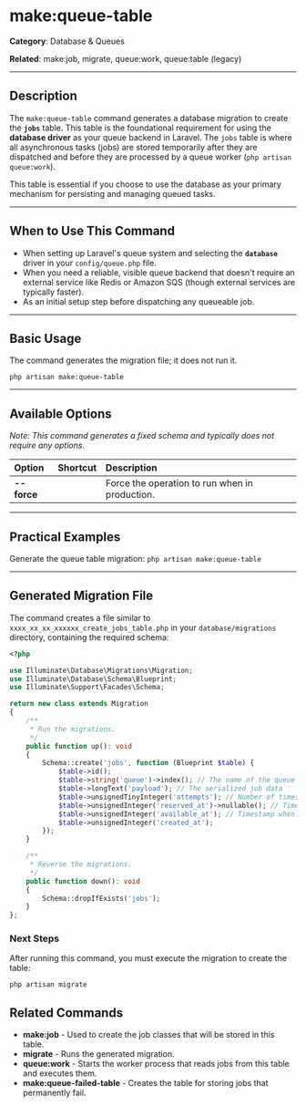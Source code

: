 # make:queue-table

**Category**: Database & Queues

**Related**: make:job, migrate, queue:work, queue:table (legacy)

---

## Description

The `make:queue-table` command generates a database migration to create the **`jobs`** table. This table is the foundational requirement for using the **database driver** as your queue backend in Laravel. The `jobs` table is where all asynchronous tasks (jobs) are stored temporarily after they are dispatched and before they are processed by a queue worker (`php artisan queue:work`).

This table is essential if you choose to use the database as your primary mechanism for persisting and managing queued tasks.

---

## When to Use This Command

- When setting up Laravel's queue system and selecting the **`database`** driver in your `config/queue.php` file.
- When you need a reliable, visible queue backend that doesn't require an external service like Redis or Amazon SQS (though external services are typically faster).
- As an initial setup step before dispatching any queueable job.

---

## Basic Usage

The command generates the migration file; it does not run it.

`php artisan make:queue-table`

---

## Available Options

*Note: This command generates a fixed schema and typically does not require any options.*

| Option | Shortcut | Description |
| :--- | :--- | :--- |
| **--force** | | Force the operation to run when in production. |

---

## Practical Examples

Generate the queue table migration:
`php artisan make:queue-table`

---

## Generated Migration File

The command creates a file similar to `xxxx_xx_xx_xxxxxx_create_jobs_table.php` in your `database/migrations` directory, containing the required schema:

```php
<?php

use Illuminate\Database\Migrations\Migration;
use Illuminate\Database\Schema\Blueprint;
use Illuminate\Support\Facades\Schema;

return new class extends Migration
{
    /**
     * Run the migrations.
     */
    public function up(): void
    {
        Schema::create('jobs', function (Blueprint $table) {
            $table->id();
            $table->string('queue')->index(); // The name of the queue the job belongs to
            $table->longText('payload'); // The serialized job data
            $table->unsignedTinyInteger('attempts'); // Number of times the job has been attempted
            $table->unsignedInteger('reserved_at')->nullable(); // Timestamp when the job was reserved by a worker
            $table->unsignedInteger('available_at'); // Timestamp when the job is available for processing
            $table->unsignedInteger('created_at');
        });
    }

    /**
     * Reverse the migrations.
     */
    public function down(): void
    {
        Schema::dropIfExists('jobs');
    }
};
```
### Next Steps

After running this command, you must execute the migration to create the table:

`php artisan migrate`

## Related Commands
* **make:job** - Used to create the job classes that will be stored in this table.
* **migrate** - Runs the generated migration.
* **queue:work** - Starts the worker process that reads jobs from this table and executes them.
* **make:queue-failed-table** - Creates the table for storing jobs that permanently fail.
